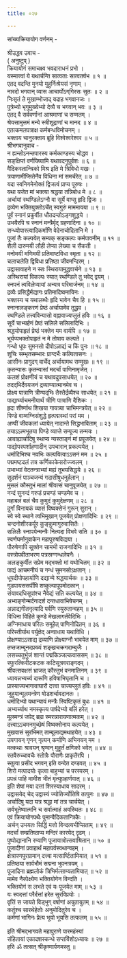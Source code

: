 ```yaml
---
title: ०२७

---
```

सांख्यक्रियायोग वर्णनम् -  
  
श्रीउद्धव उवाच -  
( अनुष्टुप् )  
क्रियायोगं समाचक्ष्व भवदाराधनं प्रभो ।  
 यस्मात्त्वां ये यथार्चन्ति सात्वताः सात्वतर्षभ ॥ १ ॥  
 एतद् वदन्ति मुनयो मुहुर्निःश्रेयसं नृणाम् ।  
 नारदो भगवान् व्यास आचार्योऽग्‌गिरसः सुतः ॥ २ ॥  
 निःसृतं ते मुखाम्भोजाद् यदाह भगवानजः ।  
 पुत्रेभ्यो भृगुमुख्येभ्यो देव्यै च भगवान् भवः ॥ ३ ॥  
 एतद् वै सर्ववर्णानां आश्रमाणां च सम्मतम् ।  
 श्रेयसामुत्तमं मन्ये स्त्रीशूद्राणां च मानद ॥ ४ ॥  
 एतत्कमलपत्राक्ष कर्मबन्धविमोचनम् ।  
 भक्ताय चानुरक्ताय ब्रूहि विश्वेश्वरेश्वर ॥ ५ ॥  
 श्रीभगवानुवाच -  
न ह्यन्तोऽनन्तपारस्य कर्मकाण्डस्य चोद्धव ।  
 सङ्‌क्षिप्तं वर्णयिष्यामि यथावदनुपूर्वशः ॥ ६ ॥  
 वैदिकस्तान्त्रिको मिश्र इति मे त्रिविधो मखः ।  
 त्रयाणामीप्सितेनैव विधिना मां समर्चरेत् ॥ ७ ॥  
 यदा स्वनिगमेनोक्तं द्विजत्वं प्राप्य पूरुषः ।  
 यथा यजेत मां भक्त्या श्रद्धया तन्निबोध मे ॥ ८ ॥  
 अर्चायां स्थण्डिलेऽग्नौ वा सूर्ये वाप्सु हृदि द्विजः ।  
 द्रव्येण भक्तियुक्तोऽर्चेत् स्वगुरुं माममायया ॥ ९ ॥  
 पूर्वं स्नानं प्रकुर्वीत धौतदन्तोऽङ्गशुद्धये ।  
 उभयैरपि च स्नानं मन्त्रैर्मृद् ग्रहणादिना ॥ १० ॥  
 सन्ध्योपास्त्यादिकर्माणि वेदेनाचोदितानि मे ।  
 पूजां तैः कल्पयेत् सम्यक् सङ्कल्पः कर्मपावनीम् ॥ ११ ॥  
 शैली दारुमयी लौही लेप्या लेख्या च सैकती ।  
 मनोमयी मणिमयी प्रतिमाष्टविधा स्मृता ॥ १२ ॥  
 चलाचलेति द्विविधा प्रतिष्ठा जीवमन्दिरम् ।  
 उद्वासावाहने न स्तः स्थिरायामुद्धवार्चने ॥ १३ ॥  
 अस्थिरायां विकल्पः स्यात् स्थण्डिले तु भवेद् द्वयम् ।  
 स्नपनं त्वविलेप्यायां अन्यत्र परिमार्जनम् ॥ १४ ॥  
 द्रव्यैः प्रसिद्धैर्मद्यागः प्रतिमादिष्वमायिनः ।  
 भक्तस्य च यथालब्धैः हृदि भावेन चैव हि ॥ १५ ॥  
 स्नानालङ्करणं प्रेष्ठं अर्चायामेव तूद्धव ।  
 स्थण्डिले तत्त्वविन्यासो वह्नावाज्यप्लुतं हविः ॥ १६ ॥  
 सूर्ये चाभ्यर्हणं प्रेष्ठं सलिले सलिलादिभिः ।  
 श्रद्धयोपाहृतं प्रेष्ठं भक्तेन मम वार्यपि ॥ १७ ॥  
 भूर्यप्यभक्तोपाहृतं न मे तोषाय कल्पते ।  
 गन्धो धूपः सुमनसो दीपोऽन्नाद्यं च किं पुनः ॥ १८ ॥  
 शुचिः सम्भृतसम्भारः प्राग्दर्भैः कल्पितासनः ।  
 आसीनः प्रागुदग् वार्चेद् अर्चायामथ सम्मुखः ॥ १९ ॥  
 कृतन्यासः कृतन्यासां मदर्चां पाणिनामृजेत् ।  
 कलशं प्रोक्षणीयं च यथावदुपसाधयेत् ॥ २० ॥  
 तदद्‌भिर्देवयजनं द्रव्याण्यात्मानमेव च ।  
 प्रोक्ष्य पात्राणि त्रीण्यद्‌भिः तैस्तैर्द्रव्यैश्च साधयेत् ॥ २१ ॥  
 पाद्यार्घ्याचमनीयार्थं त्रीणि पात्राणि दैशिकः ।  
 हृदा शीर्ष्णाथ शिखया गायत्र्या चाभिमन्त्रयेत् ॥ २२ ॥  
 पिण्डे वाय्वग्निसंशुद्धे हृत्पद्मस्थां परां मम ।  
 अण्वीं जीवकलां ध्यायेत् नादान्ते सिद्धभाविताम् ॥ २३ ॥  
 तयाऽऽत्मभूतया पिण्डे व्याप्ते सम्पूज्य तन्मयः ।  
 आवाह्यार्चादिषु स्थाप्य न्यस्ताङ्गं मां प्रपूजयेत् ॥ २४ ॥  
 पाद्योपस्पर्शाहणादीन् उपचारान् प्रकल्पयेत् ।  
 धर्मादिभिश्च नवभिः कल्पयित्वाऽऽसनं मम ॥ २५ ॥  
 पद्ममष्टदलं तत्र कर्णिकाकेसरोज्ज्वलम् ।  
 उभाभ्यां वेदतन्त्राभ्यां मह्यं तूभयसिद्धये ॥ २६ ॥  
 सुदर्शनं पाञ्चजन्यं गदासीषुधनुर्हलान् ।  
 मुसलं कौस्तुभं मालां श्रीवत्सं चानुपूजयेत् ॥ २७ ॥  
 नन्दं सुनन्दं गरुडं प्रचण्डं चण्डमेव च ।  
 महाबलं बलं चैव कुमुदं कुमुदेक्षणम् ॥ २८ ॥  
 दुर्गां विनायकं व्यासं विष्वक्सेनं गुरून् सुरान् ।  
 स्वे स्वे स्थाने त्वभिमुखान् पूजयेत् प्रोक्षणादिभिः ॥ २९ ॥  
 चन्दनोशीरकर्पूर कुङ्कुमागुरुवासितैः ।  
 सलिलैः स्नापयेन्मन्त्रैः नित्यदा विभवे सति ॥ ३० ॥  
 स्वर्णघर्मानुवाकेन महापुरुषविद्यया ।  
 पौरुषेणापि सूक्तेन सामभी राजनादिभिः ॥ ३१ ॥  
 वस्त्रोपवीताभरण पत्रस्रग्गन्धलेपनैः ।  
 अलङ्कुर्वीत सप्रेम मद्‍भक्तो मां यथोचितम् ॥ ३२ ॥  
 पाद्यं आचमनीयं च गन्धं सुमनसोऽक्षतान् ।  
 धूपदीपोपहार्याणि दद्यान्मे श्रद्धयार्चकः ॥ ३३ ॥  
 गुडपायससर्पींषि शष्कुल्यापूपमोदकान् ।  
 संयावदधिसूपांश्च नैवेद्यं सति कल्पयेत् ॥ ३४ ॥  
 अभ्यङ्गोन्मर्दनादर्श दन्तधावाभिषेचनम् ।  
 अन्नाद्यगीतनृत्यादि पर्वणि स्युरुतान्वहम् ॥ ३५ ॥  
 विधिना विहिते कुण्डे मेखलागर्तवेदिभिः ।  
 अग्निमाधाय परितः समूहेत् पाणिनोदितम् ॥ ३६ ॥  
 परिस्तीर्याथ पर्युक्षेद् अन्वाधाय यथाविधि ।  
 प्रोक्षण्याऽऽसाद्य द्रव्याणि प्रोक्ष्याग्नौ भावयेत माम् ॥ ३७ ॥  
 तप्तजाम्बूनदप्रख्यं शङ्खचक्रगदाम्बुजैः ।  
 लसच्चतुर्भुजं शान्तं पद्मकिञ्जल्कवाससम् ॥ ३८ ॥  
 स्फुरत्किरीटकटक कटिसूत्रवराङ्गदम् ।  
 श्रीवत्सवक्षसं भ्राजत् कौस्तुभं वनमालिनम् ॥ ३९ ॥  
 ध्यायन्नभ्यर्च्य दारूणि हविषाभिघृतानि च ।  
 प्रास्याज्यभागावाघारौ दत्त्वा चाज्यप्लुतं हविः ॥ ४१ ॥  
 जुहुयान्मूलमन्त्रेण षोडशर्चावदानतः ।  
 धर्मादिभ्यो यथान्यायं मन्त्रैः स्विष्टिकृतं बुधः ॥ ४१ ॥  
 अभ्यर्च्याथ नमस्कृत्य पार्षदेभ्यो बलिं हरेत् ।  
 मूलमन्त्रं जपेद् ब्रह्म स्मरन्नारायणात्मकम् ॥ ४२ ॥  
 दत्त्वाऽऽचमनमुच्छेषं विष्वक्सेनाय कल्पयेत् ।  
 मुखवासं सुरभिमत् ताम्बूलाद्यमथाहयेत् ॥ ४३ ॥  
 उपगायन् गृणन् नृत्यन् कर्माणि अभिनयन् मम ।  
 मत्कथाः श्रावयन् श्रृण्वन् मुहूर्तं क्षणिको भवेत् ॥ ४४ ॥  
 स्तवैरुच्चावचैः स्तोत्रैः पौराणैः प्राकृतैरपि ।  
 स्तुत्वा प्रसीद भगवन् इति वन्देत दण्डवत् ॥ ४५ ॥  
 शिरो मत्पादयोः कृत्वा बाहुभ्यां च परस्परम् ।  
 प्रपन्नं पाहि मामीश भीतं मृत्युग्रहार्णवात् ॥ ४६ ॥  
 इति शेषां मया दत्तां शिरस्याधाय सादरम् ।  
 उद्वासयेद् चेद् उद्वास्यं ज्योतिर्ज्योतिषि तत्पुनः ॥ ४७ ॥  
 अर्चादिषु यदा यत्र श्रद्धा मां तत्र चार्चयेत् ।  
 सर्वभूतेष्वात्मनि च सर्वात्माहं अवस्थितः ॥ ४८ ॥  
 एवं क्रियायोगपथैः पुमान्वैदिकतान्त्रिकैः ।  
 अर्चन् उभयतः सिद्धिं मत्तो विन्दत्यभीप्सिताम् ॥ ४९ ॥  
 मदर्चां सम्प्रतिष्ठाप्य मन्दिरं कारयेद् दृढम् ।  
 पुष्पोद्यानानि रम्याणि पूजायात्रोत्सवाश्रितान् ॥ ५० ॥  
 पूजादीनां प्रवाहार्थं महापर्वस्वथान्वहम् ।  
 क्षेत्रापणपुरग्रामान् दत्त्वा मत्सार्ष्टितामियात् ॥ ५१ ॥  
 प्रतिष्ठया सार्वभौमं सद्मना भुवनत्रयम् ।  
 पूजादिना ब्रह्मलोकं त्रिभिर्मत्साम्यतामियात् ॥ ५२ ॥  
 मामेव नैरपेक्ष्येण भक्तियोगेन विन्दति ।  
 भक्तियोगं स लभते एवं यः पूजयेत माम् ॥ ५३ ॥  
 यः स्वदत्तां परैर्दत्तां हरेत सुरविप्रयोः ।  
 वृत्तिं स जायते विड्भुग् वर्षाणां अयुतायुतम् ॥ ५४ ॥  
 कर्तुश्च सारथेहेतोः अनुमोदितुरेव च ।  
 कर्मणां भागिनः प्रेत्य भूयो भूयसि तत्फलम् ॥ ५५ ॥  
  
  
इति श्रीमद्‍भागवते महापुराणे पारमहंस्यां  
संहितायां एकादशस्कन्धे सप्तविंशोऽध्यायः ॥ २७ ॥  
 हरिः ॐ तत्सत् श्रीकृष्णार्पणमस्तु ॥